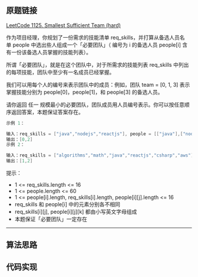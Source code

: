 ## 原题链接

[LeetCode 1125. Smallest Sufficient Team (hard)](https://leetcode-cn.com/problems/smallest-sufficient-team/)

作为项目经理，你规划了一份需求的技能清单 req_skills，并打算从备选人员名单 people 中选出些人组成一个「必要团队」（ 编号为 i 的备选人员 people[i] 含有一份该备选人员掌握的技能列表）。

所谓「必要团队」，就是在这个团队中，对于所需求的技能列表 req_skills 中列出的每项技能，团队中至少有一名成员已经掌握。

我们可以用每个人的编号来表示团队中的成员：例如，团队 team = [0, 1, 3] 表示掌握技能分别为 people[0]，people[1]，和 people[3] 的备选人员。

请你返回 任一 规模最小的必要团队，团队成员用人员编号表示。你可以按任意顺序返回答案，本题保证答案存在。

```cpp
示例 1：

输入：req_skills = ["java","nodejs","reactjs"], people = [["java"],["nodejs"],["nodejs","reactjs"]]
输出：[0,2]
示例 2：

输入：req_skills = ["algorithms","math","java","reactjs","csharp","aws"], people = [["algorithms","math","java"],["algorithms","math","reactjs"],["java","csharp","aws"],["reactjs","csharp"],["csharp","math"],["aws","java"]]
输出：[1,2]
```

提示：

- 1 <= req_skills.length <= 16
- 1 <= people.length <= 60
- 1 <= people[i].length, req_skills[i].length, people[i][j].length <= 16
- req_skills 和 people[i] 中的元素分别各不相同
- req_skills[i][j], people[i][j][k] 都由小写英文字母组成
- 本题保证「必要团队」一定存在

---

## 算法思路


## 代码实现

